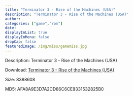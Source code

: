 ```yaml
---
title: "Terminator 3 - Rise of the Machines (USA)"
description: "Terminator 3 - Rise of the Machines (USA)"
author: 
categories: ["game","rom"]
date: 
displayInList: true
displayInMenu: false
dropCap: false
featuredImage: /img/miss/gamemiss.jpg
---
```


Description: Terminator 3 - Rise of the Machines (USA)

Download: <a style="text-decoration:underline;" href="https://mega.nz/#!zH4UHaKJ!Dkr_HsBT1jHC5nPDj-BWmnkHqGXdFX0Aq-isBMqpCq4" target = "_blank" rel = "nofollow" > Terminator 3 - Rise of the Machines (USA)</a>

Size: 8388608

MD5: AFA8A9E3D7A2CD86C6CE8331532825B0

